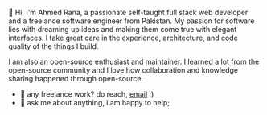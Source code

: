 
<!-- 
- 👀 I’m interested in ...
- 🌱 I’m currently learning ...
- 💞️ I’m looking to collaborate on ...
- 📫 How to reach me ... 
-->

<!-- <br /> -->

👋 Hi, I'm Ahmed Rana, a passionate self-taught full stack web developer and a freelance software engineer from Pakistan. My passion for software lies with dreaming up ideas and making them come true with elegant interfaces. I take great care in the experience, architecture, and code quality of the things I build.

I am also an open-source enthusiast and maintainer. I learned a lot from the open-source community and I love how collaboration and knowledge sharing happened through open-source.


- 💼 any freelance work? do reach, [email](mailto:electro.electra@gmail.com) :)
- 💬 ask me about anything, i am happy to help;


<!---
AR-92/AR-92 is a ✨ special ✨ repository because its `README.md` (this file) appears on your GitHub profile.
You can click the Preview link to take a look at your changes.
--->
